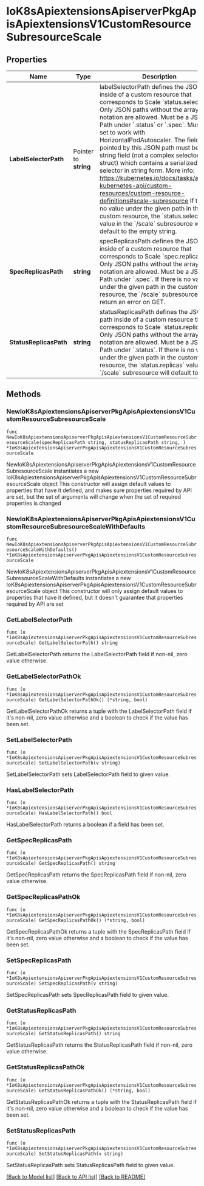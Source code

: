 # IoK8sApiextensionsApiserverPkgApisApiextensionsV1CustomResourceSubresourceScale

## Properties

Name | Type | Description | Notes
------------ | ------------- | ------------- | -------------
**LabelSelectorPath** | Pointer to **string** | labelSelectorPath defines the JSON path inside of a custom resource that corresponds to Scale &#x60;status.selector&#x60;. Only JSON paths without the array notation are allowed. Must be a JSON Path under &#x60;.status&#x60; or &#x60;.spec&#x60;. Must be set to work with HorizontalPodAutoscaler. The field pointed by this JSON path must be a string field (not a complex selector struct) which contains a serialized label selector in string form. More info: https://kubernetes.io/docs/tasks/access-kubernetes-api/custom-resources/custom-resource-definitions#scale-subresource If there is no value under the given path in the custom resource, the &#x60;status.selector&#x60; value in the &#x60;/scale&#x60; subresource will default to the empty string. | [optional] 
**SpecReplicasPath** | **string** | specReplicasPath defines the JSON path inside of a custom resource that corresponds to Scale &#x60;spec.replicas&#x60;. Only JSON paths without the array notation are allowed. Must be a JSON Path under &#x60;.spec&#x60;. If there is no value under the given path in the custom resource, the &#x60;/scale&#x60; subresource will return an error on GET. | 
**StatusReplicasPath** | **string** | statusReplicasPath defines the JSON path inside of a custom resource that corresponds to Scale &#x60;status.replicas&#x60;. Only JSON paths without the array notation are allowed. Must be a JSON Path under &#x60;.status&#x60;. If there is no value under the given path in the custom resource, the &#x60;status.replicas&#x60; value in the &#x60;/scale&#x60; subresource will default to 0. | 

## Methods

### NewIoK8sApiextensionsApiserverPkgApisApiextensionsV1CustomResourceSubresourceScale

`func NewIoK8sApiextensionsApiserverPkgApisApiextensionsV1CustomResourceSubresourceScale(specReplicasPath string, statusReplicasPath string, ) *IoK8sApiextensionsApiserverPkgApisApiextensionsV1CustomResourceSubresourceScale`

NewIoK8sApiextensionsApiserverPkgApisApiextensionsV1CustomResourceSubresourceScale instantiates a new IoK8sApiextensionsApiserverPkgApisApiextensionsV1CustomResourceSubresourceScale object
This constructor will assign default values to properties that have it defined,
and makes sure properties required by API are set, but the set of arguments
will change when the set of required properties is changed

### NewIoK8sApiextensionsApiserverPkgApisApiextensionsV1CustomResourceSubresourceScaleWithDefaults

`func NewIoK8sApiextensionsApiserverPkgApisApiextensionsV1CustomResourceSubresourceScaleWithDefaults() *IoK8sApiextensionsApiserverPkgApisApiextensionsV1CustomResourceSubresourceScale`

NewIoK8sApiextensionsApiserverPkgApisApiextensionsV1CustomResourceSubresourceScaleWithDefaults instantiates a new IoK8sApiextensionsApiserverPkgApisApiextensionsV1CustomResourceSubresourceScale object
This constructor will only assign default values to properties that have it defined,
but it doesn't guarantee that properties required by API are set

### GetLabelSelectorPath

`func (o *IoK8sApiextensionsApiserverPkgApisApiextensionsV1CustomResourceSubresourceScale) GetLabelSelectorPath() string`

GetLabelSelectorPath returns the LabelSelectorPath field if non-nil, zero value otherwise.

### GetLabelSelectorPathOk

`func (o *IoK8sApiextensionsApiserverPkgApisApiextensionsV1CustomResourceSubresourceScale) GetLabelSelectorPathOk() (*string, bool)`

GetLabelSelectorPathOk returns a tuple with the LabelSelectorPath field if it's non-nil, zero value otherwise
and a boolean to check if the value has been set.

### SetLabelSelectorPath

`func (o *IoK8sApiextensionsApiserverPkgApisApiextensionsV1CustomResourceSubresourceScale) SetLabelSelectorPath(v string)`

SetLabelSelectorPath sets LabelSelectorPath field to given value.

### HasLabelSelectorPath

`func (o *IoK8sApiextensionsApiserverPkgApisApiextensionsV1CustomResourceSubresourceScale) HasLabelSelectorPath() bool`

HasLabelSelectorPath returns a boolean if a field has been set.

### GetSpecReplicasPath

`func (o *IoK8sApiextensionsApiserverPkgApisApiextensionsV1CustomResourceSubresourceScale) GetSpecReplicasPath() string`

GetSpecReplicasPath returns the SpecReplicasPath field if non-nil, zero value otherwise.

### GetSpecReplicasPathOk

`func (o *IoK8sApiextensionsApiserverPkgApisApiextensionsV1CustomResourceSubresourceScale) GetSpecReplicasPathOk() (*string, bool)`

GetSpecReplicasPathOk returns a tuple with the SpecReplicasPath field if it's non-nil, zero value otherwise
and a boolean to check if the value has been set.

### SetSpecReplicasPath

`func (o *IoK8sApiextensionsApiserverPkgApisApiextensionsV1CustomResourceSubresourceScale) SetSpecReplicasPath(v string)`

SetSpecReplicasPath sets SpecReplicasPath field to given value.


### GetStatusReplicasPath

`func (o *IoK8sApiextensionsApiserverPkgApisApiextensionsV1CustomResourceSubresourceScale) GetStatusReplicasPath() string`

GetStatusReplicasPath returns the StatusReplicasPath field if non-nil, zero value otherwise.

### GetStatusReplicasPathOk

`func (o *IoK8sApiextensionsApiserverPkgApisApiextensionsV1CustomResourceSubresourceScale) GetStatusReplicasPathOk() (*string, bool)`

GetStatusReplicasPathOk returns a tuple with the StatusReplicasPath field if it's non-nil, zero value otherwise
and a boolean to check if the value has been set.

### SetStatusReplicasPath

`func (o *IoK8sApiextensionsApiserverPkgApisApiextensionsV1CustomResourceSubresourceScale) SetStatusReplicasPath(v string)`

SetStatusReplicasPath sets StatusReplicasPath field to given value.



[[Back to Model list]](../README.md#documentation-for-models) [[Back to API list]](../README.md#documentation-for-api-endpoints) [[Back to README]](../README.md)


